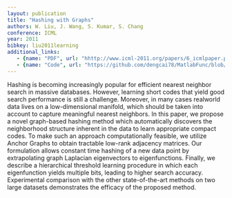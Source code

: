 ```yaml
---
layout: publication
title: "Hashing with Graphs"
authors: W. Liu, J. Wang, S. Kumar, S. Chang
conference: ICML
year: 2011
bibkey: liu2011learning
additional_links:
   - {name: "PDF", url: "hhttp://www.icml-2011.org/papers/6_icmlpaper.pdf"}
   - {name: "Code", url: "https://github.com/dengcai78/MatlabFunc/blob/master/ANNS/Hashing/Unsupervised/OneLayerAGH_Train.m"}
---
```

Hashing is becoming increasingly popular for
efficient nearest neighbor search in massive
databases. However, learning short codes
that yield good search performance is still
a challenge. Moreover, in many cases realworld
data lives on a low-dimensional manifold,
which should be taken into account
to capture meaningful nearest neighbors. In
this paper, we propose a novel graph-based
hashing method which automatically discovers
the neighborhood structure inherent in
the data to learn appropriate compact codes.
To make such an approach computationally
feasible, we utilize Anchor Graphs to obtain
tractable low-rank adjacency matrices. Our
formulation allows constant time hashing of a
new data point by extrapolating graph Laplacian
eigenvectors to eigenfunctions. Finally,
we describe a hierarchical threshold learning
procedure in which each eigenfunction yields
multiple bits, leading to higher search accuracy.
Experimental comparison with the
other state-of-the-art methods on two large
datasets demonstrates the efficacy of the proposed
method.

